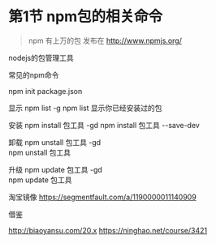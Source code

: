 # 第1节  npm包的相关命令

>npm 有上万的包 发布在  http://www.npmjs.org/

nodejs的包管理工具

常见的npm命令

npm init  package.json

显示
npm list -g
npm list 显示你已经安装过的包


安装
npm install  包工具 -gd
npm install  包工具 --save-dev

卸载
npm unstall  包工具 -gd  
npm unstall  包工具

升级
npm update  包工具 -gd  
npm update  包工具

淘宝镜像
https://segmentfault.com/a/1190000011140909

借鉴

http://biaoyansu.com/20.x
https://ninghao.net/course/3421